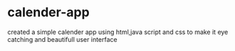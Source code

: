 # calender-app
created a simple calender app using html,java script and css to make it eye catching and beautifull user interface

